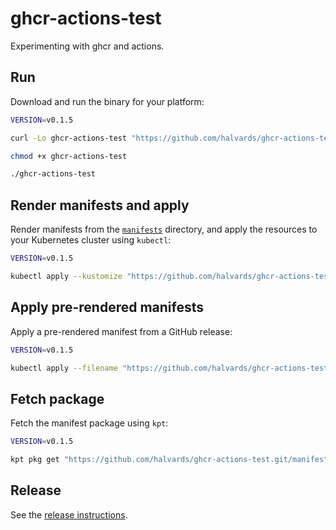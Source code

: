 # ghcr-actions-test

Experimenting with ghcr and actions.

## Run

Download and run the binary for your platform:

```sh
VERSION=v0.1.5

curl -Lo ghcr-actions-test "https://github.com/halvards/ghcr-actions-test/releases/download/${VERSION}/ghcr-actions-test_$(uname -s)_$(uname -m)"

chmod +x ghcr-actions-test

./ghcr-actions-test
```

## Render manifests and apply

Render manifests from the [`manifests`](./manifests) directory, and apply the
resources to your Kubernetes cluster using `kubectl`:

```sh
VERSION=v0.1.5

kubectl apply --kustomize "https://github.com/halvards/ghcr-actions-test.git/manifests?ref=${VERSION}"
```

## Apply pre-rendered manifests

Apply a pre-rendered manifest from a GitHub release:

```sh
VERSION=v0.1.5

kubectl apply --filename "https://github.com/halvards/ghcr-actions-test/releases/download/${VERSION}/ghcr-actions-test_manifest.yaml"
```

## Fetch package

Fetch the manifest package using `kpt`:

```sh
VERSION=v0.1.5

kpt pkg get "https://github.com/halvards/ghcr-actions-test.git/manifests@${VERSION}" manifests
```

## Release

See the [release instructions](docs/release.md).
